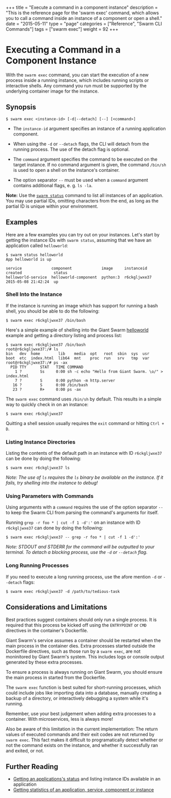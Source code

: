 +++
title = "Execute a command in a component instance"
description = "This is the reference page for the 'swarm exec' command, which allows you to call a command inside an instance of a component or open a shell."
date = "2015-05-11"
type = "page"
categories = ["Reference", "Swarm CLI Commands"]
tags = ["swarm exec"]
weight = 92
+++

# Executing a Command in a Component Instance

With the `swarm exec` command, you can start the execution of a new process inside a running instance, which includes running scripts or interactive shells. Any command you run must be supported by the underlying container image for the instance.

## Synopsis

```nohighlight
$ swarm exec <instance-id> [-d|--detach] [--] [<command>]
```

* The `instance-id` argument specifies an instance of a running application component.

* When using the `-d` or `--detach` flags, the CLI will detach from the running process. The use of the detach flag is optional.

* The `command` argument specifies the command to be executed on the target instance. If no command argument is given, the command `/bin/sh` is used to open a shell on the instance's container.

* The option separator `--` must be used when a `command` argument contains additional flags, e. g. `ls -la`.

**Note:** Use the [`swarm status`](../status/) command to list all instances of an application. You may use partial IDs, omitting characters from the end, as long as the partial ID is unique within your environment.

## Examples

Here are a few examples you can try out on your instances.  Let's start by getting the instance IDs with `swarm status`, assuming that we have an application called `helloworld`:

```nohighlight
$ swarm status helloworld
App helloworld is up

service             component             image     instanceid    created              status
helloworld-service  helloworld-component  python:3  r6ckgljwxe37  2015-05-08 21:42:24  up
```

### Shell Into the Instance

If the instance is running an image which has support for running a bash shell, you should be able to do the following:

```nohighlight
$ swarm exec r6ckgljwxe37 /bin/bash
```

Here's a simple example of shelling into the Giant Swarm [helloworld](https://github.com/giantswarm/helloworld) example and getting a directory listing and process list:

```nohighlight
$ swarm exec r6ckgljwxe37 /bin/bash
root@r6ckgljwxe37:/# ls
bin   dev  home        lib    media  opt   root  sbin  sys  usr
boot  etc  index.html  lib64  mnt    proc  run	 srv   tmp  var
root@r6ckgljwxe37:/# ps -ax
  PID TTY      STAT   TIME COMMAND
    1 ?        Ss     0:00 sh -c echo "Hello from Giant Swarm. \o/" > index.html
    7 ?        S      0:00 python -m http.server
   16 ?        S      0:00 /bin/bash
   23 ?        R+     0:00 ps -ax
```

The `swarm exec` command uses `/bin/sh` by default. This results in a simple way to quickly check in on an instance:

```nohighlight
$ swarm exec r6ckgljwxe37
```

Quitting a shell session usually requires the `exit` command or hitting `Ctrl + D`.

### Listing Instance Directories

Listing the contents of the default path in an instance with ID `r6ckgljwxe37` can be done by doing the following:

```nohighlight
$ swarm exec r6ckgljwxe37 ls
```

*Note: The use of `ls` requires the `ls` binary be available on the instance. If it fails, try shelling into the instance to debug!*

### Using Parameters with Commands

Using arguments with a `command` requires the use of the option separator `--` to keep the Swarm CLI from parsing the command's arguments for itself.

Running `grep -r foo * | cut -f 1 -d':'` on an instance with ID `r6ckgljwxe37` can done by doing the following:

```nohighlight
$ swarm exec r6ckgljwxe37 -- grep -r foo * | cut -f 1 -d':'
```

*Note: STDOUT and STDERR for the command will be outputted to your terminal. To detach a blocking process, use the `-d` or `--detach` flag.*

### Long Running Processes

If you need to execute a long running process, use the afore mention `-d` or `--detach` flags:

```nohighlight
$ swarm exec r6ckgljwxe37 -d /path/to/tedious-task
```

## Considerations and Limitations

Best practices suggest containers should only run a single process. It is required that this process be kicked off using the `ENTRYPOINT` or `CMD` directives in the container's Dockerfile.

Giant Swarm's service assumes a container should be restarted when the main process in the container dies. Extra processes started outside the Dockerfile directives, such as those run by a `swarm exec`, are not moninitored by Giant Swarm's system. This includes logs or console output generated by these extra processes.

To ensure a process is always running on Giant Swarm, you should ensure the main process in started from the Dockerfile.

The `swarm exec` function is best suited for short-running processes, which could include jobs like importing data into a database, manually creating a backup of a directory, or interactively debugging a system while it's running.

Remember, use your best judgement when adding extra processes to a container. With microservices, less is always more!

Also be aware of this limitation in the current implementation: The return values of executed commands and their exit codes are not returned by `swarm exec`. This fact makes it difficult to programatically detect whether or not the command exists on the instance, and whether it successfully ran and exited, or not.

## Further Reading

* [Getting an applications's status](../status/) and listing instance IDs available in an application
* [Getting statistics of an application, service, component or instance](../stats/)
